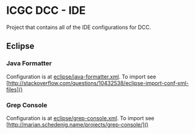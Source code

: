 # ICGC DCC - IDE

Project that contains all of the IDE configurations for DCC.

## Eclipse

### Java Formatter

Configuration is at [eclipse/java-formatter.xml](eclipse/java-formatter.xml). To import see [http://stackoverflow.com/questions/10432538/eclipse-import-conf-xml-files]()

### Grep Console

Configuration is at [eclipse/grep-console.xml](eclipse/grep-console.xml). To import see [http://marian.schedenig.name/projects/grep-console/]()

